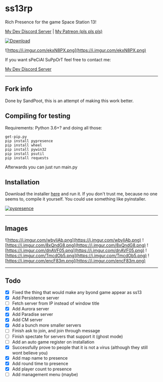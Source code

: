 # ss13rp
Rich Presence for the game Space Station 13!

[My Dev Discord Server](https://discord.gg/JF3kg77) | [My Patreon (pls pls pls)](https://www.patreon.com/qwertyquerty)

[![Download](https://creativebeacon.com/wp-content/uploads/2013/04/download_btn.png)](https://github.com/qwertyquerty/ss13rp/raw/master/dist/install.exe)

![https://i.imgur.com/ekxN8PX.png](https://i.imgur.com/ekxN8PX.png)

If you want sPeCiAl SuPpOrT feel free to contact me:

[My Dev Discord Server](https://discord.gg/JF3kg77)

---
## Fork info
Done by SandPoot, this is an attempt of making this work better.

## Compiling for testing
Requirements:
Python 3.6+?
and doing all those:
```
get-pip.py
pip install pypresence
pip install wheel
pip install pywin32
pip install psutil
pip install requests
```

Afterwards you can just run main.py

## Installation

Download the installer [here](https://github.com/qwertyquerty/ss13rp/raw/master/dist/install.exe) and run it. If you don't trust me, because no one seems to, compile it yourself. You could use something like pyinstaller.

[![pypresence](https://img.shields.io/badge/using-pypresence-00bb88.svg?style=for-the-badge&logo=discord&logoWidth=20)](https://github.com/qwertyquerty/pypresence)

---

## Images

![https://i.imgur.com/wbyIiAb.png](https://i.imgur.com/wbyIiAb.png) ![https://i.imgur.com/8xQndG8.png](https://i.imgur.com/8xQndG8.png)
![https://i.imgur.com/dnAVF05.png](https://i.imgur.com/dnAVF05.png)
![https://i.imgur.com/TmcdOb5.png](https://i.imgur.com/TmcdOb5.png)
![https://i.imgur.com/encF83m.png](https://i.imgur.com/encF83m.png)

---

## Todo

- [x] Fixed the thing that would make any byond game appear as ss13
- [x] Add Persistence server
- [ ] Fetch server from IP instead of window title
- [x] Add Aurora server
- [x] Add Paradise server
- [x] Add CM server
- [x] Add a bunch more smaller servers
- [ ] Finish ask to join, and join through message
- [ ] Finish spectate for servers that support it (ghost mode)
- [ ] Add an auto game register on installation
- [x] Successfully prove to people that it is not a virus (although they still wont believe you)
- [x] Add map name to presence
- [x] Add round time to presence
- [x] Add player count to presence
- [ ] Add management menu (maybe)
